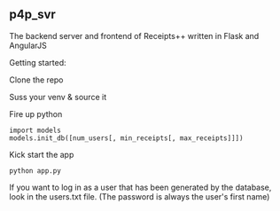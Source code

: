 p4p_svr
-----------------------------

The backend server and frontend of Receipts++ written in Flask and AngularJS


Getting started:

Clone the repo

Suss your venv & source it

Fire up python

    import models
    models.init_db([num_users[, min_receipts[, max_receipts]]])
    
Kick start the app

    python app.py
    
If you want to log in as a user that has been generated by the database, look in the users.txt file.
(The password is always the user's first name)


